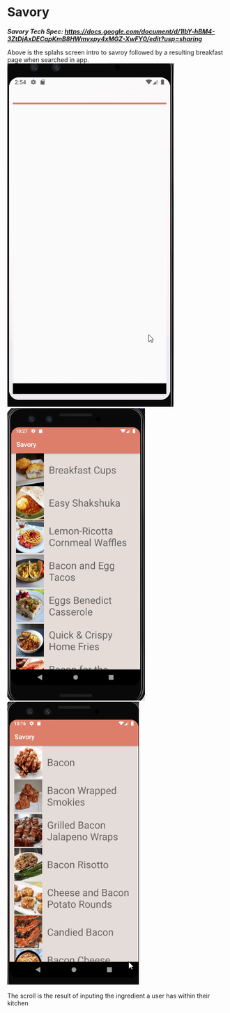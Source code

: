 # Savory
***Savory Tech Spec: https://docs.google.com/document/d/1IbY-hBM4-3ZtDjAxDECqpKmB8HWmvxpy4xMGZ-XwFY0/edit?usp=sharing***

Above is the splahs screen intro to savroy followed by a resulting breakfast page when searched in app.
![](assets/SavorySplash.gif)  ![](assets/Breakfast.png)  ![](assets/BreakfastScroll.gif)

The scroll is the result of inputing the ingredient a user has within their kitchen
